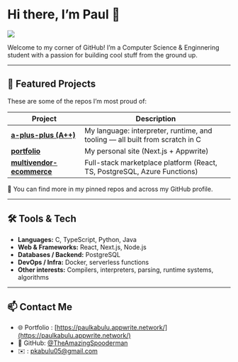 


# Hi there, I’m Paul 👋

![](https://komarev.com/ghpvc/?username=TheAmazingSpooderman)

Welcome to my corner of GitHub! I’m a Computer Science & Enginnering student with a passion for building cool stuff from the ground up.

---

## 📂 Featured Projects

These are some of the repos I’m most proud of:

| Project | Description |
|---|---|
| **[a-plus-plus (A++)](https://github.com/A-Plus-Plus-Devs/aplusplus)** | My language: interpreter, runtime, and tooling — all built from scratch in C |
| **[portfolio](https://github.com/TheAmazingSpooderman/portfolio)** | My personal site (Next.js + Appwrite) |
| **[multivendor-ecommerce](https://github.com/TheAmazingSpooderman/multivendor-ecommerce)** | Full-stack marketplace platform (React, TS, PostgreSQL, Azure Functions) |

📌 You can find more in my pinned repos and across my GitHub profile.

---

## 🛠️ Tools & Tech

- **Languages:** C, TypeScript, Python, Java  
- **Web & Frameworks:** React, Next.js, Node.js  
- **Databases / Backend:** PostgreSQL
- **DevOps / Infra:** Docker, serverless functions  
- **Other interests:** Compilers, interpreters, parsing, runtime systems, algorithms  

---

## 📫 Contact Me

- 🌐 Portfolio : [https://paulkabulu.appwrite.network/](https://paulkabulu.appwrite.network/)
- 👥 GitHub: [@TheAmazingSpooderman](https://github.com/TheAmazingSpooderman)  
- ✉️ : pkabulu05@gmail.com



